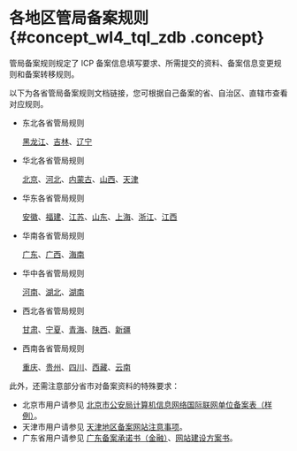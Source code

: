 # 各地区管局备案规则 {#concept_wl4_tql_zdb .concept}

管局备案规则规定了 ICP 备案信息填写要求、所需提交的资料、备案信息变更规则和备案转移规则。

以下为各省管局备案规则文档链接，您可根据自己备案的省、自治区、直辖市查看对应规则。

-   东北各省管局规则

    [黑龙江](cn.zh-CN/ICP备案前准备/学习管局规则/东北各省管局规则/黑龙江备案规则.md#)、[吉林](cn.zh-CN/ICP备案前准备/学习管局规则/东北各省管局规则/吉林备案规则.md#)、[辽宁](cn.zh-CN/ICP备案前准备/学习管局规则/东北各省管局规则/辽宁备案规则.md#)

-   华北各省管局规则

    [北京](cn.zh-CN/ICP备案前准备/学习管局规则/华北各省管局规则/北京备案规则.md#)、[河北](cn.zh-CN/ICP备案前准备/学习管局规则/华北各省管局规则/河北备案规则.md#)、[内蒙古](cn.zh-CN/ICP备案前准备/学习管局规则/华北各省管局规则/内蒙古备案规则.md#)、[山西](cn.zh-CN/ICP备案前准备/学习管局规则/华北各省管局规则/山西备案规则.md#)、[天津](cn.zh-CN/ICP备案前准备/学习管局规则/华北各省管局规则/天津备案规则.md#)

-   华东各省管局规则

    [安徽](cn.zh-CN/ICP备案前准备/学习管局规则/华东各省管局规则/安徽备案规则.md#)、[福建](cn.zh-CN/ICP备案前准备/学习管局规则/华东各省管局规则/福建备案规则.md#)、[江苏](cn.zh-CN/ICP备案前准备/学习管局规则/华东各省管局规则/江苏备案规则.md#)、[山东](cn.zh-CN/ICP备案前准备/学习管局规则/华东各省管局规则/山东备案规则.md#)、[上海](cn.zh-CN/ICP备案前准备/学习管局规则/华东各省管局规则/上海备案规则.md#)、[浙江](cn.zh-CN/ICP备案前准备/学习管局规则/华东各省管局规则/浙江备案规则.md#)、[江西](cn.zh-CN/ICP备案前准备/学习管局规则/华东各省管局规则/江西备案规则.md#)

-   华南各省管局规则

    [广东](cn.zh-CN/ICP备案前准备/学习管局规则/华南各省管局规则/广东备案规则.md#)、[广西](cn.zh-CN/ICP备案前准备/学习管局规则/华南各省管局规则/广西备案规则.md#)、[海南](cn.zh-CN/ICP备案前准备/学习管局规则/华南各省管局规则/海南备案规则.md#)

-   华中各省管局规则

    [河南](cn.zh-CN/ICP备案前准备/学习管局规则/华中各省管局规则/河南备案规则.md#)、[湖北](cn.zh-CN/ICP备案前准备/学习管局规则/华中各省管局规则/湖北备案规则.md#)、[湖南](cn.zh-CN/ICP备案前准备/学习管局规则/华中各省管局规则/湖南备案规则.md#)

-   西北各省管局规则

    [甘肃](cn.zh-CN/ICP备案前准备/学习管局规则/西北各省管局规则/甘肃备案规则.md#)、[宁夏](cn.zh-CN/ICP备案前准备/学习管局规则/西北各省管局规则/宁夏备案规则.md#)、[青海](cn.zh-CN/ICP备案前准备/学习管局规则/西北各省管局规则/青海备案规则.md#)、[陕西](cn.zh-CN/ICP备案前准备/学习管局规则/西北各省管局规则/陕西备案规则.md#)、[新疆](cn.zh-CN/ICP备案前准备/学习管局规则/西北各省管局规则/新疆备案规则.md#)

-   西南各省管局规则

    [重庆](cn.zh-CN/ICP备案前准备/学习管局规则/西南各省管局规则/重庆备案规则.md#)、[贵州](cn.zh-CN/ICP备案前准备/学习管局规则/西南各省管局规则/贵州备案规则.md#)、[四川](cn.zh-CN/ICP备案前准备/学习管局规则/西南各省管局规则/四川备案规则.md#)、[西藏](cn.zh-CN/ICP备案前准备/学习管局规则/西南各省管局规则/西藏备案规则.md#)、[云南](cn.zh-CN/ICP备案前准备/学习管局规则/西南各省管局规则/云南备案规则.md#)


此外，还需注意部分省市对备案资料的特殊要求：

-   北京市用户请参见 [北京市公安局计算机信息网络国际联网单位备案表（样例）](cn.zh-CN/ICP备案前准备/学习管局规则/省市特殊要求/北京市公安局计算机信息网络国际联网单位备案表（样例）.md#)。
-   天津市用户请参见 [天津地区备案网站注意事项](cn.zh-CN/ICP备案前准备/学习管局规则/省市特殊要求/关于天津地区备案网站内容一项说明.md#)。
-   广东省用户请参见 [广东备案承诺书（金融）](cn.zh-CN/ICP备案前准备/学习管局规则/省市特殊要求/广东备案承诺书（金融）.md#)、[网站建设方案书](cn.zh-CN/ICP备案前准备/学习管局规则/省市特殊要求/网站建设方案书.md#)。

